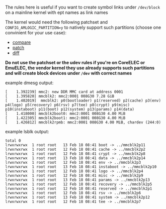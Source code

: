 The rules here is useful if you want to create symbol links under `/dev/block` on a mainline kernel with ept names as link names

The kernel would need the following patchset and `CONFIG_AMLOGIC_PARTITION=y` to natively support such partitions (choose one convinient for your use case):
 - [compare](https://github.com/7Ji/linux-6.1.y/compare/54968e71b3d75d34117442db5fd1fc3f0761439e%5E...e14cc34758dc48ac7d1a9b4015ddfe4f4eabf080)
 - [patch](https://github.com/7Ji/linux-6.1.y/compare/54968e71b3d75d34117442db5fd1fc3f0761439e%5E...e14cc34758dc48ac7d1a9b4015ddfe4f4eabf080.patch)
 - [diff](https://github.com/7Ji/linux-6.1.y/compare/54968e71b3d75d34117442db5fd1fc3f0761439e%5E...e14cc34758dc48ac7d1a9b4015ddfe4f4eabf080.diff)

**Do not use the patchset or the udev rules if you're on CoreELEC or EmuELEC, the vendor kernel they use already supports such partitions and will create block devices under `/dev` with correct names**

example dmesg output:
```
[    1.392239] mmc2: new DDR MMC card at address 0001
[    1.395820] mmcblk2: mmc2:0001 008G30 7.28 GiB 
[    1.402019]  mmcblk2: p0(bootloader) p1(reserved) p2(cache) p3(env) p4(logo) p5(recovery) p6(rsv) p7(tee) p8(crypt) p9(misc) p10(instaboot) p11(boot) p12(system) p13(params) p14(data)
[    1.418000] mmcblk2boot0: mmc2:0001 008G30 4.00 MiB 
[    1.422305] mmcblk2boot1: mmc2:0001 008G30 4.00 MiB 
[    1.426812] mmcblk2rpmb: mmc2:0001 008G30 4.00 MiB, chardev (244:0)
```
example lsblk output:
```
total 0
lrwxrwxrwx  1 root root   13 Feb 18 08:41 boot -> ../mmcblk2p11
lrwxrwxrwx  1 root root   12 Feb 18 08:41 cache -> ../mmcblk2p2
lrwxrwxrwx  1 root root   12 Feb 18 08:41 crypt -> ../mmcblk2p8
lrwxrwxrwx  1 root root   13 Feb 18 08:41 data -> ../mmcblk2p14
lrwxrwxrwx  1 root root   12 Feb 18 08:41 env -> ../mmcblk2p3
lrwxrwxrwx  1 root root   13 Feb 18 08:41 instaboot -> ../mmcblk2p10
lrwxrwxrwx  1 root root   12 Feb 18 08:41 logo -> ../mmcblk2p4
lrwxrwxrwx  1 root root   12 Feb 18 08:41 misc -> ../mmcblk2p9
lrwxrwxrwx  1 root root   13 Feb 18 08:41 params -> ../mmcblk2p13
lrwxrwxrwx  1 root root   12 Feb 18 08:41 recovery -> ../mmcblk2p5
lrwxrwxrwx  1 root root   12 Feb 18 08:41 reserved -> ../mmcblk2p1
lrwxrwxrwx  1 root root   12 Feb 18 08:41 rsv -> ../mmcblk2p6
lrwxrwxrwx  1 root root   13 Feb 18 08:41 system -> ../mmcblk2p12
lrwxrwxrwx  1 root root   12 Feb 18 08:41 tee -> ../mmcblk2p7
```
